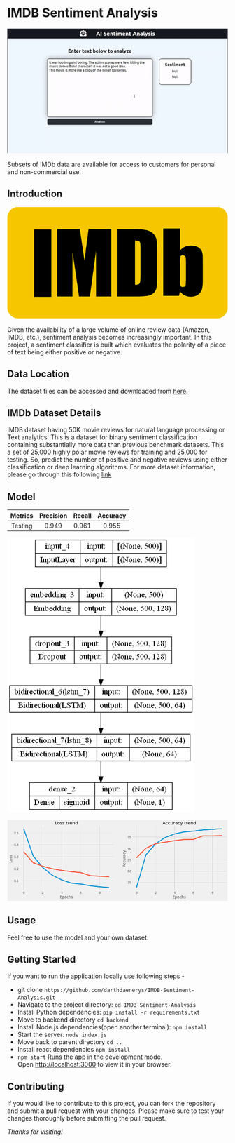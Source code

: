 # IMDB Sentiment Analysis

![alt text](images/demo.gif)

Subsets of IMDb data are available for access to customers for personal and non-commercial use.

## Introduction

![logo](images/IMDB_Logo.png)

Given the availability of a large volume of online review data (Amazon, IMDB, etc.), sentiment analysis becomes increasingly important. In this project, a sentiment classifier is built which evaluates the polarity of a piece of text being either positive or negative.

## Data Location

The dataset files can be accessed and downloaded from [here](https://www.kaggle.com/datasets/lakshmi25npathi/imdb-dataset-of-50k-movie-reviews/download).

## IMDb Dataset Details

IMDB dataset having 50K movie reviews for natural language processing or Text analytics.
This is a dataset for binary sentiment classification containing substantially more data than previous benchmark datasets. This a set of 25,000 highly polar movie reviews for training and 25,000 for testing. So, predict the number of positive and negative reviews using either classification or deep learning algorithms.
For more dataset information, please go through this following [link](http://ai.stanford.edu/~amaas/data/sentiment/)

## Model

|Metrics| Precision | Recall | Accuracy |
|:-:|:-:|:-:|:-:|
|Testing|0.949|0.961|0.955|

![Alt text](images/model.png)

![Alt text](images/loss.png)

## Usage

Feel free to use the model and your own dataset.


## Getting Started

If you want to run the application locally use following steps -

- git clone `https://github.com/darthdaenerys/IMDB-Sentiment-Analysis.git`
- Navigate to the project directory: `cd IMDB-Sentiment-Analysis`
- Install Python dependencies: `pip install -r requirements.txt`
- Move to backend directory `cd backend`
- Install Node.js dependencies(open another terminal): `npm install`
- Start the server: `node index.js`
- Move back to parent directory `cd ..`
- Install react dependencies `npm install`
- `npm start` Runs the app in the development mode.\
Open [http://localhost:3000](http://localhost:3000) to view it in your browser.

## Contributing

If you would like to contribute to this project, you can fork the repository and submit a pull request with your changes. Please make sure to test your changes thoroughly before submitting the pull request.

*Thanks for visiting!*
